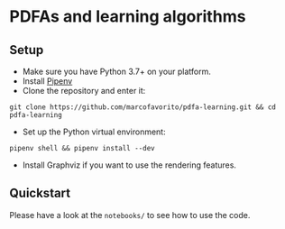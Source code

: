 # PDFAs and learning algorithms

## Setup

- Make sure you have Python 3.7+ on your platform.
- Install [Pipenv](https://pipenv-fork.readthedocs.io/en/latest/)
- Clone the repository and enter it:
```
git clone https://github.com/marcofavorito/pdfa-learning.git && cd pdfa-learning
```
- Set up the Python virtual environment:
```
pipenv shell && pipenv install --dev
```
- Install Graphviz if you want to use the rendering features.

## Quickstart

Please have a look at the `notebooks/` 
to see how to use the code.
